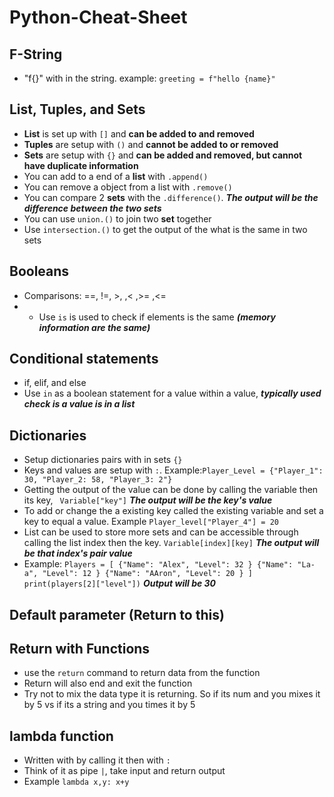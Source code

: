 # Python-Cheat-Sheet

## F-String
* "f{}" with in the string. example: ```greeting = f"hello {name}"```

## List, Tuples, and Sets
* **List** is set up with ```[]``` and **can be added to and removed**
* **Tuples** are setup with ```()``` and **cannot be added to or removed**
* **Sets** are setup with ```{}```  and **can be added and removed, but cannot have duplicate information**
* You can add to a end of a **list** with ```.append()```
* You can remove a object from a list with ```.remove()```
* You can compare 2 **sets** with the ```.difference()```. ***The output will be the difference between the two sets***
* You can use ```union.()``` to join two **set** together
* Use ```intersection.()``` to get the output of the what is the same in two sets

## Booleans
* Comparisons: ==, !=, >, ,< ,>= ,<=
* * Use ```is``` is used to check if elements is the same ***(memory information are the same)***

## Conditional statements
* if, elif, and else
* Use ```in``` as a boolean statement for a value within a value, ***typically used check is a value is in a list***

## Dictionaries 
* Setup dictionaries pairs with in sets ```{}```
* Keys and values are setup with ```:```. Example:``` Player_Level = {"Player_1": 30, "Player_2: 58, "Player_3: 2"} ```
* Getting the output of the value can be done by calling the variable then its key,  ``` Variable["key"]``` ***The output will be the key's value***
* To add or change the a existing key called the existing variable and set a key to equal a value. Example ```Player_level["Player_4"] = 20```
* List can be used to store more sets and can be accessible through calling the list index then the key. ```Variable[index][key]``` ***The output will be that index's pair value***
* Example: ```Players = [ {"Name": "Alex", "Level": 32 } {"Name": "La-a", "Level": 12 } {"Name": "AAron", "Level": 20 } ]``` ```print(players[2]["level"])``` ***Output will be 30***

## Default parameter (Return to this)

## Return with Functions
* use the ```return``` command to return data from the function 
* Return will also end and exit the function 
* Try not to mix the data type it is returning. So if its num and you mixes it by 5 vs if its a string and you times it by 5 

## lambda function
* Written with by calling it then with ```:``` 
* Think of it as pipe ```|```, take input and return output
* Example ```lambda x,y: x+y```
